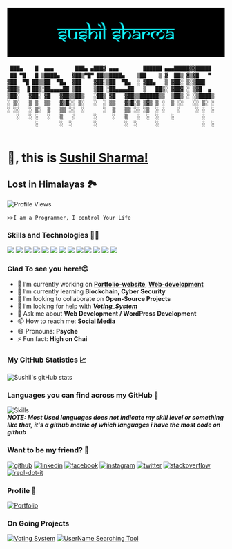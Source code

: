 ![Banner](https://github.com/thesushilsharma/thesushilsharma/blob/main/Banner/Sushil%20Sharma.png "Sushil Sharma")
```console
 ███▄    █  ▄▄▄       ███▄ ▄███▓ ▄▄▄        ██████ ▄▄▄█████▓▓█████ 
 ██ ▀█   █ ▒████▄    ▓██▒▀█▀ ██▒▒████▄    ▒██    ▒ ▓  ██▒ ▓▒▓█   ▀ 
▓██  ▀█ ██▒▒██  ▀█▄  ▓██    ▓██░▒██  ▀█▄  ░ ▓██▄   ▒ ▓██░ ▒░▒███   
▓██▒  ▐▌██▒░██▄▄▄▄██ ▒██    ▒██ ░██▄▄▄▄██   ▒   ██▒░ ▓██▓ ░ ▒▓█  ▄ 
▒██░   ▓██░ ▓█   ▓██▒▒██▒   ░██▒ ▓█   ▓██▒▒██████▒▒  ▒██▒ ░ ░▒████▒
░ ▒░   ▒ ▒  ▒▒   ▓▒█░░ ▒░   ░  ░ ▒▒   ▓▒█░▒ ▒▓▒ ▒ ░  ▒ ░░   ░░ ▒░ ░
░ ░░   ░ ▒░  ▒   ▒▒ ░░  ░      ░  ▒   ▒▒ ░░ ░▒  ░ ░    ░     ░ ░  ░
   ░   ░ ░   ░   ▒   ░      ░     ░   ▒   ░  ░  ░    ░         ░   
         ░       ░  ░       ░         ░  ░      ░              ░  ░
                                                                                                       
```
# 🙏, this is [Sushil Sharma!](https://thesushilsharma.github.io)
## Lost in Himalayas 🏞

![Profile Views](https://komarev.com/ghpvc/?username=thesushilsharma&label=PROFILE+VIEWS&style=plastic)
<!---![Profile Views](https://profile-counter.glitch.me/thesushilsharma/count.svg)--->
```console
>>I am a Programmer, I control Your Life 
```
### Skills and Technologies 👨‍💻
![](https://img.shields.io/badge/C++-informational?style=for-the-badge&logo=c%2B%2B&logoColor=white&color=00599C)
![](https://img.shields.io/badge/C-informational?style=for-the-badge&logo=C&logoColor=white&color=A8B9CC)
![](https://img.shields.io/badge/Java-informational?style=for-the-badge&logo=Java&logoColor=white&color=007396)
![](https://img.shields.io/badge/JavaScript-informational?style=for-the-badge&logo=JavaScript&logoColor=white&color=F0DB4F)
![](https://img.shields.io/badge/ReactJS-informational?style=for-the-badge&logo=React&logoColor=white&color=61DAFB)
![](https://img.shields.io/badge/HTML5/CSS3-informational?style=for-the-badge&logo=html5&logoColor=white&color=E34F26)
![](https://img.shields.io/badge/PHP-informational?style=for-the-badge&logo=php&logoColor=white&color=777BB4)
![](https://img.shields.io/badge/Shell_Scripting-informational?style=for-the-badge&logo=shell&logoColor=white&color=ED1C24)
![](https://img.shields.io/badge/Docker-informational?style=for-the-badge&logo=docker&logoColor=white&color=2496ED)
![](https://img.shields.io/badge/MySQL-informational?style=for-the-badge&logo=mysql&logoColor=white&color=4479A1)
![](https://img.shields.io/badge/MongoDB-informational?style=for-the-badge&logo=mongodb&logoColor=white&color=47A248)
![](https://img.shields.io/badge/Bootstrap-informational?style=for-the-badge&logo=bootstrap&logoColor=white&color=080135)
![](https://img.shields.io/badge/Wordpress-informational?style=for-the-badge&logo=wordpress&logoColor=white&color=21759B)

### Glad To see you here!😍

- 🔭 I’m currently working on **[Portfolio-website](https://thesushilsharma.github.io)**, **[Web-development](https://thesushilsharma.github.io/Web-Development)** 
- 🌱 I’m currently learning **Blockchain, Cyber Security** 
- 👯 I’m looking to collaborate on **Open-Source Projects**  
- 🤔 I’m looking for help with ***[Voting_System](https://github.com/thesushilsharma/Voting_System)***
- 💬 Ask me about **Web Development / WordPress Development**  
- 📫 How to reach me: **Social Media**
- 😄 Pronouns: **Psyche** 
- ⚡ Fun fact: **High on Chai** 

### My GitHub Statistics 📈
![Sushil's gitHub stats](https://github-readme-stats.vercel.app/api?username=thesushilsharma&show_icons=true&include_all_commits=true&theme=algolia)  

### Languages you can find across my GitHub 🐙
![Skills](https://github-readme-stats.vercel.app/api/top-langs/?username=thesushilsharma&layout=compact&theme=tokyonight) 
<br>***NOTE: Most Used languages does not indicate my skill level or something like that, it's a github metric of which languages i have the most code on github***

### Want to be my friend? 📱
[<img src='https://cdn.jsdelivr.net/npm/simple-icons@latest/icons/github.svg' alt='github' height='40'>](https://github.com/thesushilsharma)  [<img src='https://cdn.jsdelivr.net/npm/simple-icons@latest/icons/linkedin.svg' alt='linkedin' height='40'>](https://www.linkedin.com/in/thesushilsharma/)  [<img src='https://cdn.jsdelivr.net/npm/simple-icons@latest/icons/facebook.svg' alt='facebook' height='40'>](https://www.facebook.com/sushilmusing)  [<img src='https://cdn.jsdelivr.net/npm/simple-icons@latest/icons/instagram.svg' alt='instagram' height='40'>](https://www.instagram.com/sushilmusing/)  [<img src='https://cdn.jsdelivr.net/npm/simple-icons@latest/icons/twitter.svg' alt='twitter' height='40'>](https://twitter.com/sushilmusing)  [<img src='https://cdn.jsdelivr.net/npm/simple-icons@latest/icons/stackoverflow.svg' alt='stackoverflow' height='40'>](https://stackoverflow.com/users/thesushilsharma)  [<img src='https://cdn.jsdelivr.net/npm/simple-icons@latest/icons/repl-dot-it.svg' alt='repl-dot-it' height='40'>](https://repl.it/@thesushilsharma/) 

### Profile 👤
[![Portfolio](https://github-readme-stats.vercel.app/api/pin/?username=thesushilsharma&repo=thesushilsharma.github.io&theme=midnight-purple)](https://thesushilsharma.github.io)

### On Going Projects
[![Voting System](https://github-readme-stats.vercel.app/api/pin/?username=thesushilsharma&repo=Voting_System&theme=dark)](https://github.com/thesushilsharma/Voting_System)
[![UserName Searching Tool](https://github-readme-stats.vercel.app/api/pin/?username=thesushilsharma&repo=ThirdEye&theme=algolia)](https://github.com/thesushilsharma/ThirdEye)
